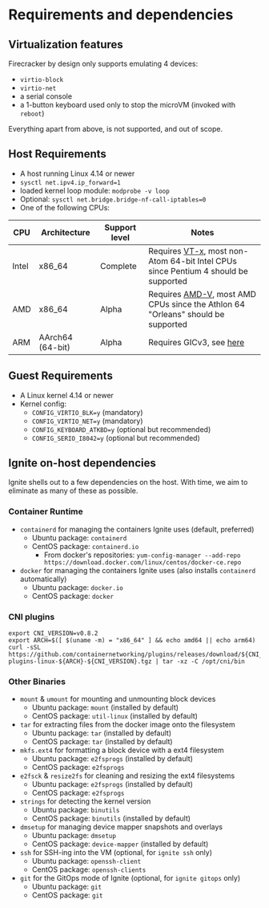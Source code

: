 # Requirements and dependencies

## Virtualization features

Firecracker by design only supports emulating 4 devices:

- `virtio-block`
- `virtio-net`
- a serial console
- a 1-button keyboard used only to stop the microVM (invoked with `reboot`)

Everything apart from above, is not supported, and out of scope.

## Host Requirements

- A host running Linux 4.14 or newer
- `sysctl net.ipv4.ip_forward=1`
- loaded kernel loop module: `modprobe -v loop`
- Optional: `sysctl net.bridge.bridge-nf-call-iptables=0`
- One of the following CPUs:

| CPU   | Architecture     | Support level | Notes                                                                                                                                                                         |
|-------|------------------|---------------|-------------------------------------------------------------------------------------------------------------------------------------------------------------------------------|
| Intel | x86_64           | Complete      | Requires <a href="https://en.wikipedia.org/wiki/X86_virtualization#Intel_virtualization_(VT-x)">VT-x</a>, most non-Atom 64-bit Intel CPUs since Pentium 4 should be supported |
| AMD   | x86_64           | Alpha         | Requires [AMD-V](https://en.wikipedia.org/wiki/X86_virtualization#AMD_virtualization_.28AMD-V.29), most AMD CPUs since the Athlon 64 "Orleans" should be supported            |
| ARM   | AArch64 (64-bit) | Alpha         | Requires GICv3, see [here](https://github.com/firecracker-microvm/firecracker/issues/1196)                                                                                    |

## Guest Requirements

- A Linux kernel 4.14 or newer
- Kernel config:
  - `CONFIG_VIRTIO_BLK=y` (mandatory)
  - `CONFIG_VIRTIO_NET=y` (mandatory)
  - `CONFIG_KEYBOARD_ATKBD=y` (optional but recommended)
  - `CONFIG_SERIO_I8042=y` (optional but recommended)

## Ignite on-host dependencies

Ignite shells out to a few dependencies on the host.
With time, we aim to eliminate as many of these as possible.

### Container Runtime

- `containerd` for managing the containers Ignite uses (default, preferred)
  - Ubuntu package: `containerd`
  - CentOS package: `containerd.io`
    - From docker's repositories: `yum-config-manager --add-repo https://download.docker.com/linux/centos/docker-ce.repo`
- `docker` for managing the containers Ignite uses (also installs `containerd` automatically)
  - Ubuntu package: `docker.io`
  - CentOS package: `docker`

### CNI plugins

```shell
export CNI_VERSION=v0.8.2
export ARCH=$([ $(uname -m) = "x86_64" ] && echo amd64 || echo arm64)
curl -sSL https://github.com/containernetworking/plugins/releases/download/${CNI_VERSION}/cni-plugins-linux-${ARCH}-${CNI_VERSION}.tgz | tar -xz -C /opt/cni/bin
```

### Other Binaries

- `mount` & `umount` for mounting and unmounting block devices
  - Ubuntu package: `mount` (installed by default)
  - CentOS package: `util-linux` (installed by default)
- `tar` for extracting files from the docker image onto the filesystem
  - Ubuntu package: `tar` (installed by default)
  - CentOS package: `tar` (installed by default)
- `mkfs.ext4` for formatting a block device with a ext4 filesystem
  - Ubuntu package: `e2fsprogs` (installed by default)
  - CentOS package: `e2fsprogs`
- `e2fsck` & `resize2fs` for cleaning and resizing the ext4 filesystems
  - Ubuntu package: `e2fsprogs` (installed by default)
  - CentOS package: `e2fsprogs`
- `strings` for detecting the kernel version
  - Ubuntu package: `binutils`
  - CentOS package: `binutils` (installed by default)
- `dmsetup` for managing device mapper snapshots and overlays
  - Ubuntu package: `dmsetup`
  - CentOS package: `device-mapper` (installed by default)
- `ssh` for SSH-ing into the VM (optional, for `ignite ssh` only)
  - Ubuntu package: `openssh-client`
  - CentOS package: `openssh-clients`
- `git` for the GitOps mode of Ignite (optional, for `ignite gitops` only)
  - Ubuntu package: `git`
  - CentOS package: `git`
